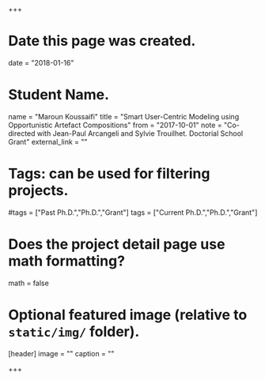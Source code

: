 +++
# Date this page was created.
date = "2018-01-16"

# Student Name.
name = "Maroun Koussaifi"
title = "Smart User-Centric Modeling using Opportunistic Artefact Compositions"
from = "2017-10-01"
note = "Co-directed with Jean-Paul Arcangeli and Sylvie Trouilhet. Doctorial School Grant"
external_link = ""

# Tags: can be used for filtering projects.
#tags = ["Past Ph.D.","Ph.D.","Grant"]
tags = ["Current Ph.D.","Ph.D.","Grant"]

# Does the project detail page use math formatting?
math = false

# Optional featured image (relative to `static/img/` folder).
[header]
image = ""
caption = ""

+++

